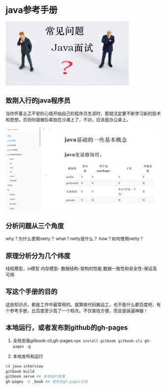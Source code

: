 # java参考手册

![java面试](images/interview.gif)
## 致刚入行的java程序员
当你怀着忐忑不安的心情开始自己的程序员生涯时，那就注定要不断学习新的技术和思想，否则你就被后辈拍在沙滩上了，不对，应该是办公桌上。

![书籍截图](images/book.png)

## 分析问题从三个角度
why？为什么使用netty？
what？netty是什么？
how？如何使用netty？

## 原理分析分为几个纬度
线程模型，io模型
内存模型-
数据结构-架构的性能
数据一致性和安全性-保证高可用

## 写这个手册的目的
这些知识点，都是工作中最常用的。就算做代码搬运工，也不能什么都百度吧，有个参考手册，比百度至少高了一个档次。不仅查找方便，而且是装逼神器！

## 本地运行，或者发布到github的gh-pages
1. 全局安装gitbook-cli,gh-pages
`npm install gitbook gitbook-cli gh-pages -g`

2. 本地发布和运行
```bash
cd java-interview
gitbook build
gitbook serve ## 本地运行查看
gh-pages -d _book ## 发布到gh-pages分支
```